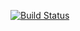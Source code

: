 [![Build Status](https://c2a8-41-66-61-53.eu.ngrok.io/buildStatus/icon?job=Deployment)](https://c2a8-41-66-61-53.eu.ngrok.io/job/Deployment/)

